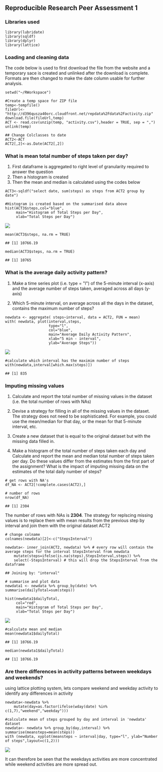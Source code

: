 Reproducible Research Peer Assessment 1
---------------------------------------

### Libraries used

    library(lubridate)
    library(sqldf)
    library(dplyr)
    library(lattice)

### Loading and cleaning data

The code below is used to first download the file from the website and a
temporary sace is created and unlinked after the download is complete.
Formats are then changed to make the date column usable for further
analysis.

    setwd("~/RWorkspace")

    #Create a temp space for ZIP file
    temp<-tempfile()
    fileUrl<-"http://d396qusza40orc.cloudfront.net/repdata%2Fdata%2Factivity.zip"
    download.file(fileUrl,temp)
    ACT <- read.csv(unzip(temp, "activity.csv"),header = TRUE, sep = ",")
    unlink(temp)

    ## Change Colclasses to date
    ACT2<-ACT
    ACT2[,2]<-as.Date(ACT2[,2])

### What is mean total number of steps taken per day?

1.  First dataframe is aggregated to right level of granularity required
    to answer the question
2.  Then a histogram is created
3.  Then the mean and median is calculated using the codes below

<!-- -->

    ACT3<-sqldf("select date, sum(steps) as steps from ACT2 group by date")

    #Histogram is created based on the summarised data above
    hist(ACT3$steps,col="blue",
         main="Histogram of Total Steps per Day",
         xlab="Total Steps per Day")

![](PA1_template_files/figure-markdown_strict/unnamed-chunk-3-1.png)

    mean(ACT3$steps, na.rm = TRUE)

    ## [1] 10766.19

    median(ACT3$steps, na.rm = TRUE)

    ## [1] 10765

### What is the average daily activity pattern?

1.  Make a time series plot (i.e. type = "l") of the 5-minute interval
    (x-axis) and the average number of steps taken, averaged across all
    days (y-axis)

2.  Which 5-minute interval, on average across all the days in the
    dataset, contains the maximum number of steps?

<!-- -->

    newdata <- aggregate( steps~interval, data = ACT2, FUN = mean)
    with( newdata, plot(interval,steps,
                        type="l",
                        col="blue",
                        main="Average Daily Activity Pattern",
                        xlab="5 min - interval",
                        ylab="Average Steps"))

![](PA1_template_files/figure-markdown_strict/unnamed-chunk-4-1.png)

    #calculate which interval has the maximim number of steps
    with(newdata,interval[which.max(steps)])

    ## [1] 835

### Imputing missing values

1.  Calculate and report the total number of missing values in the
    dataset (i.e. the total number of rows with NAs)

2.  Devise a strategy for filling in all of the missing values in the
    dataset. The strategy does not need to be sophisticated. For
    example, you could use the mean/median for that day, or the mean for
    that 5-minute interval, etc.

3.  Create a new dataset that is equal to the original dataset but with
    the missing data filled in.

4.  Make a histogram of the total number of steps taken each day and
    Calculate and report the mean and median total number of steps taken
    per day. Do these values differ from the estimates from the first
    part of the assignment? What is the impact of imputing missing data
    on the estimates of the total daily number of steps?

<!-- -->

    # get rows with NA's
    df_NA <- ACT2[!complete.cases(ACT2),]

    # number of rows
    nrow(df_NA)

    ## [1] 2304

The number of rows with NAs is **2304**. The strategy for replscing
missing values is to replace them with mean results from the previous
step by interval and join them with the original dataset ACT2

    # change colname
    colnames(newdata)[2]<-c("StepsInterval")

    newdata<- inner_join(ACT2, newdata) %>% # every row will contain the average steps for the interval StepsInterval from newdata
        mutate(steps=ifelse(is.na(steps),StepsInterval,steps)) %>%
        select(-StepsInterval) # this will drop the StepsInterval from the dataframe

    ## Joining by: "interval"

    # summarise and plot data
    newdata1 <- newdata %>% group_by(date) %>% summarise(dailyTotal=sum(steps))

    hist(newdata1$dailyTotal,
         col="red",
         main="Histogram of Total Steps per Day",
         xlab="Total Steps per Day")

![](PA1_template_files/figure-markdown_strict/unnamed-chunk-6-1.png)

    #calculate mean and median
    mean(newdata1$dailyTotal)

    ## [1] 10766.19

    median(newdata1$dailyTotal)

    ## [1] 10766.19

### Are there differences in activity patterns between weekdays and weekends?

using lattice plotting system, lets compare weekend and weekday activity
to identify any differences in activity

    newdata<-newdata %>% 
        mutate(day=as.factor(ifelse(wday(date) %in% c(1,7),"weekend","weekday")))

    #calculate mean of steps grouped by day and interval in 'newdata' dataset
    newdata<- newdata %>% group_by(day,interval) %>% summarise(meansteps=mean(steps))
    with (newdata, xyplot(meansteps ~ interval|day, type="l", ylab="Number of steps",layout=c(1,2)))

![](PA1_template_files/figure-markdown_strict/unnamed-chunk-7-1.png)

It can therefore be seen that the weekdays activities are more
concentrated while weekend activities are more spread out.
